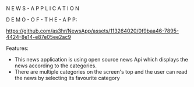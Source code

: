 N E W S - A P P L I C A T I O N

D E M O - O F - T H E - A P P:

https://github.com/as3hr/NewsApp/assets/113264020/0f9baa46-7895-4424-8e14-e87e05ee2ac9

Features:

- This news application is using open source news Api which displays the news according to the categories.
- There are multiple categories on the screen's top and the user can read the news by selecting its favourite category
